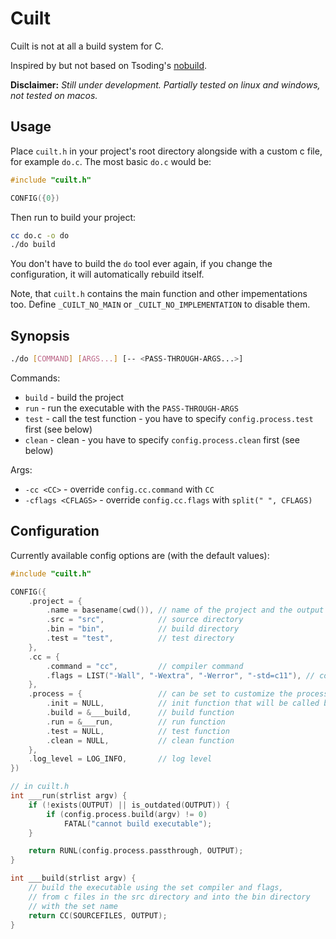 # Cuilt

Cuilt is not at all a build system for C.

Inspired by but not based on Tsoding's [nobuild](https://github.com/tsoding/nobuild).

**Disclaimer:** *Still under development. Partially tested on linux and windows, not tested on macos.*

## Usage

Place `cuilt.h` in your project's root directory alongside with a custom c file, for example `do.c`.
The most basic `do.c` would be:

```c
#include "cuilt.h"

CONFIG({0})
```

Then run to build your project:
```sh
cc do.c -o do
./do build
```

You don't have to build the `do` tool ever again, if you change the configuration, it will automatically rebuild itself.

Note, that `cuilt.h` contains the main function and other impementations too. Define `_CUILT_NO_MAIN` or `_CUILT_NO_IMPLEMENTATION` to disable them.

## Synopsis

```sh
./do [COMMAND] [ARGS...] [-- <PASS-THROUGH-ARGS...>]
```

Commands:
- `build` - build the project
- `run` - run the executable with the `PASS-THROUGH-ARGS`
- `test` - call the test function - you have to specify `config.process.test` first (see below)
- `clean` - clean - you have to specify `config.process.clean` first (see below)

Args:
- `-cc <CC>` - override `config.cc.command` with `CC`
- `-cflags <CFLAGS>` - override `config.cc.flags` with `split(" ", CFLAGS)`

## Configuration

Currently available config options are (with the default values):

```c
#include "cuilt.h"

CONFIG({
    .project = {
        .name = basename(cwd()), // name of the project and the output executable
        .src = "src",            // source directory
        .bin = "bin",            // build directory
        .test = "test",          // test directory
    },
    .cc = {
        .command = "cc",         // compiler command
        .flags = LIST("-Wall", "-Wextra", "-Werror", "-std=c11"), // compiler flags
    },
    .process = {                 // can be set to customize the processes
        .init = NULL,            // init function that will be called before any command
        .build = &___build,      // build function
        .run = &___run,          // run function
        .test = NULL,            // test function
        .clean = NULL,           // clean function
    },
    .log_level = LOG_INFO,       // log level
})

// in cuilt.h
int ___run(strlist argv) {
    if (!exists(OUTPUT) || is_outdated(OUTPUT)) {
        if (config.process.build(argv) != 0)
            FATAL("cannot build executable");
    }

    return RUNL(config.process.passthrough, OUTPUT);
}

int ___build(strlist argv) {
    // build the executable using the set compiler and flags, 
    // from c files in the src directory and into the bin directory
    // with the set name
    return CC(SOURCEFILES, OUTPUT);
}
```
